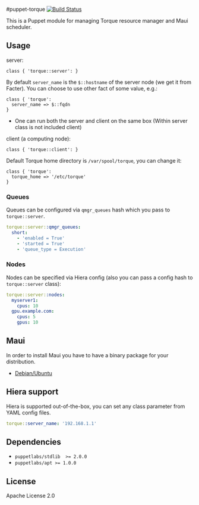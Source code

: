 #puppet-torque
[![Build Status](https://travis-ci.org/benedicere/puppet-torque.png?branch=master)](https://travis-ci.org/benedicere/puppet-torque)

This is a Puppet module for managing Torque resource manager and Maui scheduler.

## Usage

server:
```puppet
class { 'torque::server': }
```
By default `server_name` is the `$::hostname` of the server node (we get it from Facter). You can choose to use other fact of some value, e.g.:

```puppet
class { 'torque':
  server_name => $::fqdn
}
```

  * One can run both the server and client on the same box (Within server class is not included client)

client (a computing node):

```puppet
class { 'torque::client': }
```

Default Torque home directory is `/var/spool/torque`, you can change it:

```puppet
class { 'torque':
  torque_home => '/etc/torque'
}
```


### Queues

Queues can be configured via `qmgr_queues` hash which you pass to `torque::server`.

```yaml
torque::server::qmgr_queues:
  short:
    - 'enabled = True'
    - 'started = True'
    - 'queue_type = Execution'
```


### Nodes

Nodes can be specified via Hiera config (also you can pass a config hash to `torque::server` class):

```yaml
torque::server::nodes:
  myserver1:
    cpus: 10
  gpu.example.com:
    cpus: 5
    gpus: 10
```

## Maui

In order to install Maui you have to have a binary package for your distribution.

 * [Debian/Ubuntu](https://github.com/deric/maui-deb-packaging)


## Hiera support

Hiera is supported out-of-the-box, you can set any class parameter from YAML config files.

```yaml
torque::server_name: '192.168.1.1'
```
## Dependencies

  * `puppetlabs/stdlib  >= 2.0.0`
  * `puppetlabs/apt >= 1.0.0`

## License

Apache License 2.0
